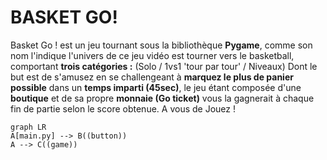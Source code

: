 # BASKET GO!

Basket Go ! est un jeu tournant sous la bibliothèque **Pygame**, comme son nom l'indique l'univers de ce jeu vidéo est tourner vers le basketball, comportant **trois catégories :** 
(Solo / 1vs1 'tour par tour' / Niveaux) Dont le but est de s'amusez en se challengeant à **marquez le plus de panier possible** dans un **temps imparti (45sec)**, le jeu étant composée d'une **boutique** et de sa propre **monnaie (Go ticket)** vous la gagnerait à chaque fin de partie selon le score obtenue. 
A vous de Jouez !

```mermaid
graph LR
A[main.py] --> B((button))
A --> C((game))
```
